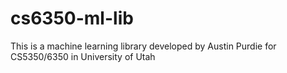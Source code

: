 # cs6350-ml-lib

This is a machine learning library developed by Austin Purdie for CS5350/6350 in University of Utah
